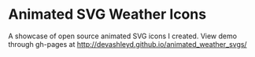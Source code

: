 # Animated SVG Weather Icons

A showcase of open source animated SVG icons I created.
View demo through gh-pages at http://devashleyd.github.io/animated_weather_svgs/